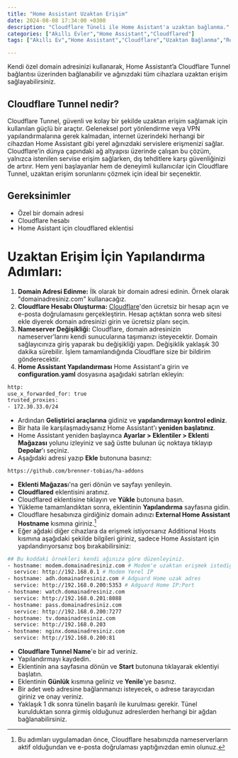 ```yaml
---
title: "Home Assistant Uzaktan Erişim"
date: 2024-08-08 17:34:00 +0300
description: "Cloudflare Tüneli ile Home Asistant'a uzaktan bağlanma."
categories: ["Akıllı Evler","Home Assistant","Cloudflared"]
tags: ["Akıllı Ev","Home Assistant","Cloudflare","Uzaktan Bağlanma","Remote"]

---
```

Kendi özel domain adresinizi kullanarak, Home Assistant’a Cloudflare Tunnel bağlantısı üzerinden bağlanabilir ve ağınızdaki tüm cihazlara uzaktan erişim sağlayabilirsiniz.

## Cloudflare Tunnel nedir?

Cloudflare Tunnel, güvenli ve kolay bir şekilde uzaktan erişim sağlamak için kullanılan güçlü bir araçtır. Geleneksel port yönlendirme veya VPN yapılandırmalarına gerek kalmadan, internet üzerindeki herhangi bir cihazdan Home Assistant gibi yerel ağınızdaki servislere erişmenizi sağlar. Cloudflare’in dünya çapındaki ağ altyapısı üzerinde çalışan bu çözüm, yalnızca istenilen servise erişim sağlarken, dış tehditlere karşı güvenliğinizi de artırır. Hem yeni başlayanlar hem de deneyimli kullanıcılar için Cloudflare Tunnel, uzaktan erişim sorunlarını çözmek için ideal bir seçenektir.

## Gereksinimler
- Özel bir domain adresi
- Cloudflare hesabı
- Home Asistant için cloudflared eklentisi

# Uzaktan Erişim İçin Yapılandırma Adımları:

1. **Domain Adresi Edinme:**
  İlk olarak bir domain adresi edinin. Örnek olarak "domainadresiniz.com" kullanacağız.
2. **Cloudflare Hesabı Oluşturma:**
  [Cloudflare](https://www.cloudflare.com/)'den ücretsiz bir hesap açın ve e-posta doğrulamasını gerçekleştirin. Hesap açtıktan sonra web sitesi ekle diyerek domain adresinizi girin ve ücretsiz planı seçin.
3. **Nameserver Değişikliği:**
  Cloudflare, domain adresinizin nameserver'larını kendi sunucularına taşımanızı isteyecektir. Domain sağlayıcınıza giriş yaparak bu değişikliği yapın. Değişiklik yaklaşık 30 dakika sürebilir. İşlem tamamlandığında Cloudflare size bir bildirim gönderecektir.
4. **Home Assistant Yapılandırması**
  Home Assistant'a girin ve **configuration.yaml** dosyasına aşağıdaki satırları ekleyin:

```bash
http:
use_x_forwarded_for: true
trusted_proxies:
- 172.30.33.0/24
```
- Ardından **Geliştirici araçlarına** gidiniz ve **yapılandırmayı kontrol ediniz**.
- Bir hata ile karşılaşmadıysanız Home Assistant'ı **yeniden başlatınız**.
- Home Assistant yeniden başlayınca **Ayarlar > Eklentiler > Eklenti Mağazası** yolunu izleyiniz ve sağ üstte bulunan üç noktaya tıklayıp **Depolar**'ı seçiniz.
- Aşağıdaki adresi yazıp **Ekle** butonuna basınız:

```bash
https://github.com/brenner-tobias/ha-addons
```
- **Eklenti Mağazas**ı'na geri dönün ve sayfayı yenileyin.
- **Cloudflared** eklentisini aratınız.
- Cloudflared eklentisine tıklayın ve **Yükle** butonuna basın.
- Yükleme tamamlandıktan sonra, eklentinin **Yapılandırma** sayfasına gidin.
- Cloudflare hesabınıza girdiğiniz domain adınızı **External Home Assistant Hostname** kısmına giriniz.[^1]
- Eğer ağdaki diğer cihazlara da erişmek istiyorsanız Additional Hosts kısmına aşağıdaki şekilde bilgileri giriniz, sadece Home Assistant için yapılandırıyorsanız boş bırakabilirsiniz:

```bash
## Bu koddaki örnekleri kendi ağınıza göre düzenleyiniz.
- hostname: modem.domainadresiniz.com # Modem'e uzaktan erişmek istediğiniz adres
  service: http://192.168.0.1 # Modem Yerel IP
- hostname: adh.domainadresiniz.com # Adguard Home uzak adres
  service: http://192.168.0.200:5353 # Adguard Home IP:Port
- hostname: watch.domainadresiniz.com
  service: http://192.168.0.201:8088
- hostname: pass.domainadresiniz.com
  service: http://192.168.0.200:7277
- hostname: tv.domainadresiniz.com
  service: http://192.168.0.203
- hostname: nginx.domainadresiniz.com
  service: http://192.168.0.200:81
```
- **Cloudflare Tunnel Name**'e bir ad veriniz. 
- Yapılandırmayı kaydedin.
- Eklentinin ana sayfasına dönün ve **Start** butonuna tıklayarak eklentiyi başlatın.
- Eklentinin **Günlük** kısmına geliniz ve **Yenile**'ye basınız.
- Bir adet web adresine bağlanmanızı isteyecek, o adrese tarayıcıdan giriniz ve onay veriniz.
- Yaklaşık 1 dk sonra tünelin başarılı ile kurulması gerekir. Tünel kurulduktan sonra girmiş olduğunuz adreslerden herhangi bir ağdan bağlanabilirsiniz.

[^1]: Bu adımları uygulamadan önce, Cloudflare hesabınızda nameserverların aktif olduğundan ve e-posta doğrulaması yaptığınızdan emin olunuz.